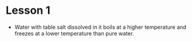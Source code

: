 # Lesson 1
- Water with table salt dissolved in it boils at a higher temperature and freezes at a lower temperature than pure water.